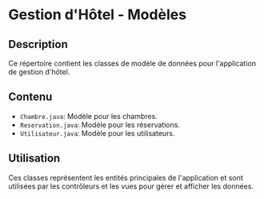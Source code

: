 # Gestion d'Hôtel - Modèles

## Description
Ce répertoire contient les classes de modèle de données pour l'application de gestion d'hôtel.

## Contenu
- `Chambre.java`: Modèle pour les chambres.
- `Reservation.java`: Modèle pour les réservations.
- `Utilisateur.java`: Modèle pour les utilisateurs.

## Utilisation
Ces classes représentent les entités principales de l'application et sont utilisées par les contrôleurs et les vues pour gérer et afficher les données.

